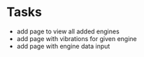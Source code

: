 # Tasks 
- add page to view all added engines
- add page with vibrations for given engine
- add page with engine data input
